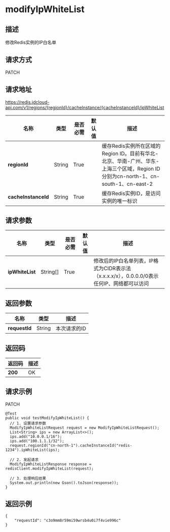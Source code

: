 # modifyIpWhiteList


## 描述
修改Redis实例的IP白名单

## 请求方式
PATCH

## 请求地址
https://redis.jdcloud-api.com/v1/regions/{regionId}/cacheInstance/{cacheInstanceId}/ipWhiteList

|名称|类型|是否必需|默认值|描述|
|---|---|---|---|---|
|**regionId**|String|True| |缓存Redis实例所在区域的Region ID。目前有华北-北京、华南-广州、华东-上海三个区域，Region ID分别为cn-north-1、cn-south-1、cn-east-2|
|**cacheInstanceId**|String|True| |缓存Redis实例ID，是访问实例的唯一标识|

## 请求参数
|名称|类型|是否必需|默认值|描述|
|---|---|---|---|---|
|**ipWhiteList**|String[]|True| |修改后的IP白名单列表，IP格式为CIDR表示法（x.x.x.x/x），0.0.0.0/0表示任何IP、网络都可以访问|


## 返回参数
|名称|类型|描述|
|---|---|---|
|**requestId**|String|本次请求的ID|


## 返回码
|返回码|描述|
|---|---|
|**200**|OK|

## 请求示例
PATCH
```
@Test
public void testModifyIpWhiteList() {
  // 1. 设置请求参数
  ModifyIpWhiteListRequest request = new ModifyIpWhiteListRequest();
  List<String> ips = new ArrayList<>();
  ips.add("10.0.0.1/16");
  ips.add("100.1.1.1/32");
  request.regionId("cn-north-1").cacheInstanceId("redis-1234").ipWhiteList(ips);

  // 2. 发起请求
  ModifyIpWhiteListResponse response = redisClient.modifyIpWhiteList(request);

  // 3. 处理响应结果
  System.out.println(new Gson().toJson(response));
}

```

## 返回示例
```
{
    "requestId": "c3o9mm8r59mi59wrsb4u0i7f4vie996c"
}
```

